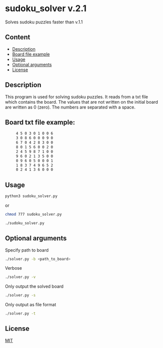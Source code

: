 # sudoku_solver v.2.1

Solves sudoku puzzles faster than v.1.1

## Content

- [Description](#description) 
- [Board file example](#board-txt-file-example) 
- [Usage](#usage)
- [Optional arguments](#optional-arguments) 
- [License](#license) 

## Description

This program is used for solving sudoku puzzles. It reads from a txt file which
contains the board. The values that are not written on the initial board are
written as 0 (zero). The numbers are separated with a space.

## Board txt file example:

```txt
     4 5 0 3 0 1 0 0 6
     3 0 8 6 0 0 0 9 0
     6 7 0 4 2 8 3 0 0
     8 0 1 5 6 0 0 2 0
     2 4 5 9 8 7 1 0 0
     9 6 0 2 1 3 5 0 0
     0 9 6 0 5 0 0 0 1
     1 8 3 7 4 9 6 5 2
     0 2 4 1 3 6 0 0 0
```

## Usage

```bash
python3 sudoku_solver.py
```
or

```bash
chmod 777 sudoku_solver.py
```
```bash
./sudoku_solver.py 
```

## Optional arguments
Specify path to board
```bash 
./solver.py -b <path_to_board>
``` 
Verbose
```bash 
./solver.py -v 
``` 
Only output the solved board
```bash 
./solver.py -s 
``` 
Only output as file format
```bash 
./solver.py -t 
``` 


## License
[MIT](https://choosealicense.com/licenses/mit/)
